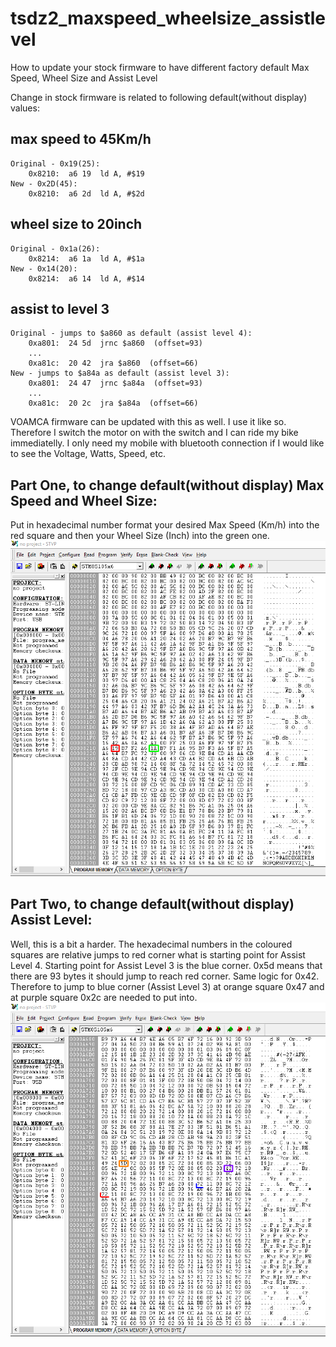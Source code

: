 # tsdz2_maxspeed_wheelsize_assistlevel
How to update your stock firmware to have different factory default Max Speed, Wheel Size and Assist Level

Change in stock firmware is related to following default(without display) values:

max speed to 45Km/h
-------------------------
```
Original - 0x19(25):
	0x8210:	 a6 19	ld A, #$19
New - 0x2D(45):		
	0x8210:	 a6 2d	ld A, #$2d
```
wheel size to 20inch
-------------------------
```
Original - 0x1a(26):
	0x8214:	 a6 1a	ld A, #$1a
New - 0x14(20):
	0x8214:	 a6 14	ld A, #$14
```
assist to level 3
-------------------------
```
Original - jumps to $a860 as default (assist level 4):
	0xa801:	 24 5d	jrnc $a860  (offset=93)
	...
	0xa81c:	 20 42	jra $a860  (offset=66)	
New - jumps to $a84a as default (assist level 3):
	0xa801:	 24 47	jrnc $a84a  (offset=93)
	...
	0xa81c:	 20 2c	jra $a84a  (offset=66)
```
    
VOAMCA firmware can be updated with this as well. I use it like so. Therefore I switch the motor on with the switch and I can ride my bike immediatelly.
I only need my mobile with bluetooth connection if I would like to see the Voltage, Watts, Speed, etc.

Part One, to change default(without display) Max Speed and Wheel Size:
-------------------------
Put in hexadecimal number format your desired Max Speed (Km/h) into the red square and then your Wheel Size (Inch) into the green one.
![Alt text](maxspeed_wheelsize.png?raw=true)

Part Two, to change default(without display) Assist Level:
-------------------------
Well, this is a bit a harder. The hexadecimal numbers in the coloured squares are relative jumps to red corner what is starting point for Assist Level 4. Starting point for Assist Level 3 is the blue corner. 0x5d means that there are 93 bytes it should jump to reach red corner. Same logic for 0x42.
Therefore to jump to blue corner (Assist Level 3) at orange square 0x47 and at purple square 0x2c are needed to put into.
![Alt text](assistlevel.png?raw=true)
